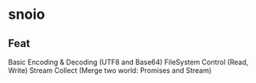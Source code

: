 # snoio

## Feat

Basic Encoding & Decoding (UTF8 and Base64)
FileSystem Control (Read, Write)
Stream Collect (Merge two world: Promises and Stream)


